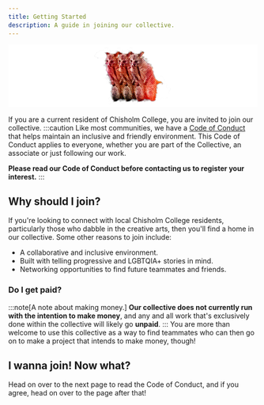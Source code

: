 ```yaml
---
title: Getting Started
description: A guide in joining our collective.
---
```


!["A curious possum."](../../../assets/guide_possum.png)

If you are a current resident of Chisholm College, you are invited to join our collective.
:::caution
Like most communities, we have a [Code of Conduct](/onboarding/coc/) that helps maintain an inclusive and friendly environment. 
This Code of Conduct applies to everyone, whether you are part of the Collective, an associate or just following our work.  

**Please read our Code of Conduct before contacting us to register your interest.**
:::

## Why should I join? 
If you're looking to connect with local Chisholm College residents, particularly those who dabble in the creative arts, then you'll find a home in our collective. Some other reasons to join include: 
- A collaborative and inclusive environment. 
- Built with telling progressive and LGBTQIA+ stories in mind. 
- Networking opportunities to find future teammates and friends. 

### Do I get paid?
:::note[A note about making money.] 
**Our collective does not currently run with the intention to make money**, and any and all work that's exclusively done within the collective will likely go **unpaid**.
:::
You are more than welcome to use this collective as a way to find teammates who can then go on to make a project that intends to make money, though!

## I wanna join! Now what?
Head on over to the next page to read the Code of Conduct, and if you agree, head on over to the page after that! 